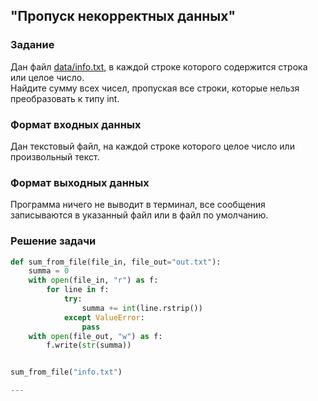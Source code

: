 ## "Пропуск некорректных данных"

### Задание

Дан файл [data/info.txt](data/info.txt), в каждой строке которого содержится строка или целое число. \
Найдите сумму всех чисел, пропуская все строки, которые нельзя преобразовать к типу int.

### Формат входных данных

Дан текстовый файл, на каждой строке которого целое число или произвольный текст.

### Формат выходных данных

Программа ничего не выводит в терминал, все сообщения записываются в указанный файл или в файл по умолчанию.

### Решение задачи

```python
def sum_from_file(file_in, file_out="out.txt"):
    summa = 0
    with open(file_in, "r") as f:
        for line in f:
            try:
                summa += int(line.rstrip())
            except ValueError:
                pass
    with open(file_out, "w") as f:
        f.write(str(summa))


sum_from_file("info.txt")

---
